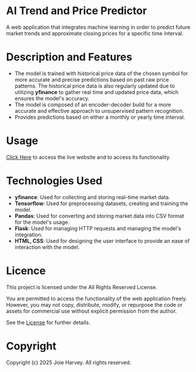 # AI Trend and Price Predictor #

A web application that integrates machine learning in order to predict future market trends and approximate closing prices for a specific time interval.

# Description and Features #

- The model is trained with historical price data of the chosen symbol for more accurate and precise predictions based on past raw price patterns. The historical price data is also regularly updated due to utilizing **yfinance** to gather real time and updated price data, which ensures the model's accuracy.
- The model is composed of an encoder-decoder build for a more accurate and effective approach to unsupervised pattern recognition.
- Provides predictions based on either a monthly or yearly time interval.

# Usage #

[Click Here](https://ai-market-predictor-app.onrender.com/main) to access the live website and to access its functionality.



# Technologies Used #
- **yfinance**: Used for collecting and storing real-time market data.
- **Tensorflow**: Used for preprocessing datasets, creating and training the model.
- **Pandas**: Used for converting and storing market data into CSV format for the model's usage.
- **Flask**: Used for managing HTTP requests and managing the model's integration.
- **HTML, CSS**: Used for designing the user interface to provide an ease of interaction with the model.


# Licence #

This project is licensed under the All Rights Reserved License.

You are permitted to access the functionality of the web application freely. However, you may not copy, distribute, modify, or repurpose the code or assets for commercial use without explicit permission from the author.

See the [License](./Market_app/LICENSE.txt) for further details.

# Copyright #

Copyright (c) 2025 Joie Harvey. All rights reserved.


  



